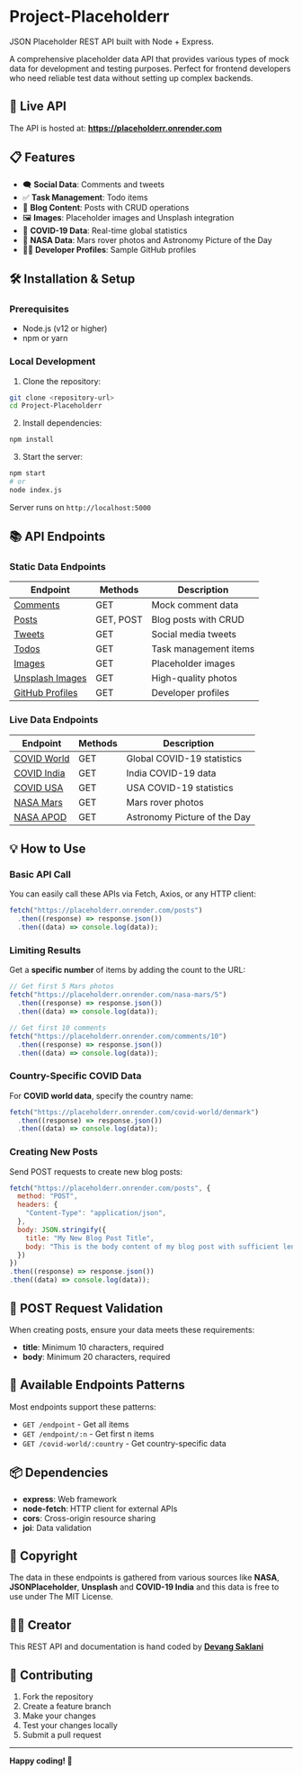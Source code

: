 # Project-Placeholderr
JSON Placeholder REST API built with Node + Express.

A comprehensive placeholder data API that provides various types of mock data for development and testing purposes. Perfect for frontend developers who need reliable test data without setting up complex backends.

## 🚀 Live API
The API is hosted at: **https://placeholderr.onrender.com**

## 📋 Features

- 🗨️ **Social Data**: Comments and tweets
- ✅ **Task Management**: Todo items  
- 📝 **Blog Content**: Posts with CRUD operations
- 🖼️ **Images**: Placeholder images and Unsplash integration
- 🦠 **COVID-19 Data**: Real-time global statistics
- 🚀 **NASA Data**: Mars rover photos and Astronomy Picture of the Day
- 👨‍💻 **Developer Profiles**: Sample GitHub profiles

## 🛠️ Installation & Setup

### Prerequisites
- Node.js (v12 or higher)
- npm or yarn

### Local Development
1. Clone the repository:
```bash
git clone <repository-url>
cd Project-Placeholderr
```

2. Install dependencies:
```bash
npm install
```

3. Start the server:
```bash
npm start
# or
node index.js
```

Server runs on `http://localhost:5000`

## 📚 API Endpoints

### Static Data Endpoints
| Endpoint | Methods | Description |
|----------|---------|-------------|
| [Comments](https://placeholderr.onrender.com/comments) | GET | Mock comment data |
| [Posts](https://placeholderr.onrender.com/posts) | GET, POST | Blog posts with CRUD |
| [Tweets](https://placeholderr.onrender.com/tweets) | GET | Social media tweets |
| [Todos](https://placeholderr.onrender.com/todos) | GET | Task management items |
| [Images](https://placeholderr.onrender.com/images) | GET | Placeholder images |
| [Unsplash Images](https://placeholderr.onrender.com/unsplash-images) | GET | High-quality photos |
| [GitHub Profiles](https://placeholderr.onrender.com/github-profiles) | GET | Developer profiles |

### Live Data Endpoints
| Endpoint | Methods | Description |
|----------|---------|-------------|
| [COVID World](https://placeholderr.onrender.com/covid-world) | GET | Global COVID-19 statistics |
| [COVID India](https://placeholderr.onrender.com/covid-india) | GET | India COVID-19 data |
| [COVID USA](https://placeholderr.onrender.com/covid-usa) | GET | USA COVID-19 statistics |
| [NASA Mars](https://placeholderr.onrender.com/nasa-mars) | GET | Mars rover photos |
| [NASA APOD](https://placeholderr.onrender.com/nasa-apod) | GET | Astronomy Picture of the Day |

## 💡 How to Use

### Basic API Call
You can easily call these APIs via Fetch, Axios, or any HTTP client:

```javascript
fetch("https://placeholderr.onrender.com/posts")
  .then((response) => response.json())
  .then((data) => console.log(data));
```

### Limiting Results
Get a **specific number** of items by adding the count to the URL:

```javascript
// Get first 5 Mars photos
fetch("https://placeholderr.onrender.com/nasa-mars/5")
  .then((response) => response.json())
  .then((data) => console.log(data));

// Get first 10 comments
fetch("https://placeholderr.onrender.com/comments/10")
  .then((response) => response.json())
  .then((data) => console.log(data));
```

### Country-Specific COVID Data
For **COVID world data**, specify the country name:

```javascript
fetch("https://placeholderr.onrender.com/covid-world/denmark")
  .then((response) => response.json())
  .then((data) => console.log(data));
```

### Creating New Posts
Send POST requests to create new blog posts:

```javascript
fetch("https://placeholderr.onrender.com/posts", {
  method: "POST",
  headers: {
    "Content-Type": "application/json",
  },
  body: JSON.stringify({
    title: "My New Blog Post Title",
    body: "This is the body content of my blog post with sufficient length."
  })
})
.then((response) => response.json())
.then((data) => console.log(data));
```

## 📝 POST Request Validation

When creating posts, ensure your data meets these requirements:
- **title**: Minimum 10 characters, required
- **body**: Minimum 20 characters, required

## 🔧 Available Endpoints Patterns

Most endpoints support these patterns:
- `GET /endpoint` - Get all items
- `GET /endpoint/:n` - Get first n items
- `GET /covid-world/:country` - Get country-specific data

## 📦 Dependencies

- **express**: Web framework
- **node-fetch**: HTTP client for external APIs
- **cors**: Cross-origin resource sharing
- **joi**: Data validation

## 📄 Copyright

The data in these endpoints is gathered from various sources like **NASA**, **JSONPlaceholder**, **Unsplash** and **COVID-19 India** and this data is free to use under The MIT License.

## 👨‍💻 Creator

This REST API and documentation is hand coded by [**Devang Saklani**](https://devang-saklani.web.app/)

## 🤝 Contributing

1. Fork the repository
2. Create a feature branch
3. Make your changes
4. Test your changes locally
5. Submit a pull request

---

**Happy coding! 🚀**


